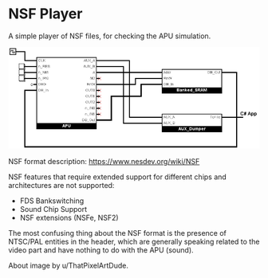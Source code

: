 # NSF Player

A simple player of NSF files, for checking the APU simulation.

![NSF_Board](NSF_Board.png)

NSF format description: https://www.nesdev.org/wiki/NSF

NSF features that require extended support for different chips and architectures are not supported:
- FDS Bankswitching
- Sound Chip Support
- NSF extensions (NSFe, NSF2)

The most confusing thing about the NSF format is the presence of NTSC/PAL entities in the header, which are generally speaking related to the video part and have nothing to do with the APU (sound).

About image by u/ThatPixelArtDude.
